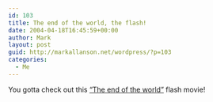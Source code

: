 ```yaml
---
id: 103
title: The end of the world, the flash!
date: 2004-04-18T16:45:59+00:00
author: Mark
layout: post
guid: http://markallanson.net/wordpress/?p=103
categories:
  - Me
---
```

You gotta check out this [&#8220;The end of the world&#8221;](http://www.shaunhills.com/weblog/archive/endofworld.swf) flash movie!